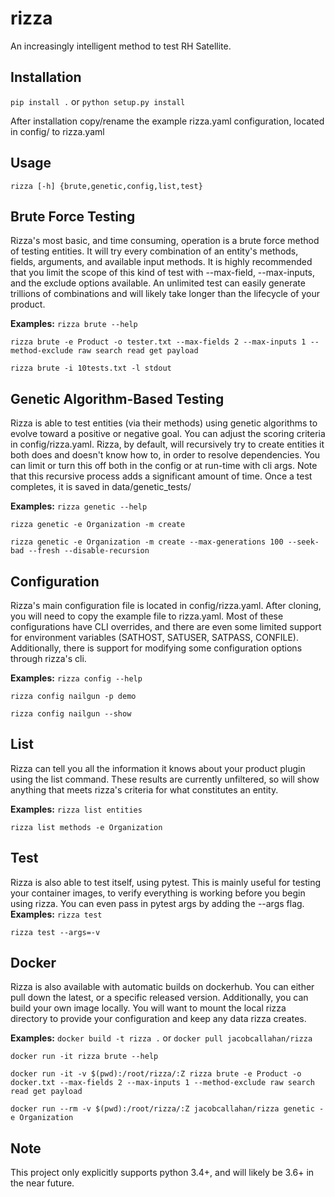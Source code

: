 # rizza
An increasingly intelligent method to test RH Satellite.

Installation
------------
```pip install .```
or
```python setup.py install```

After installation copy/rename the example rizza.yaml configuration, located in config/ to rizza.yaml

Usage
-----
```rizza [-h] {brute,genetic,config,list,test}```

Brute Force Testing
-------------------
Rizza's most basic, and time consuming, operation is a brute force method of testing entities. It will try every combination of an entity's methods, fields, arguments, and available input methods.
It is highly recommended that you limit the scope of this kind of test with --max-field, --max-inputs, and the exclude options available. An unlimited test can easily generate trillions of combinations and will likely take longer than the lifecycle of your product.

**Examples:**
```rizza brute --help```

```rizza brute -e Product -o tester.txt --max-fields 2 --max-inputs 1 --method-exclude raw search read get payload```

```rizza brute -i 10tests.txt -l stdout```

Genetic Algorithm-Based Testing
-------------------------------
Rizza is able to test entities (via their methods) using genetic algorithms to evolve toward a positive or negative goal. You can adjust the scoring criteria in config/rizza.yaml.
Rizza, by default, will recursively try to create entities it both does and doesn't know how to, in order to resolve dependencies. You can limit or turn this off both in the config or at run-time with cli args. Note that this recursive process adds a significant amount of time.
Once a test completes, it is saved in data/genetic_tests/

**Examples:**
```rizza genetic --help```

```rizza genetic -e Organization -m create```

```rizza genetic -e Organization -m create --max-generations 100 --seek-bad --fresh --disable-recursion```

Configuration
-------------
Rizza's main configuration file is located in config/rizza.yaml. After cloning, you will need to copy the example file to rizza.yaml. Most of these configurations have CLI overrides, and there are even some limited support for environment variables (SATHOST, SATUSER, SATPASS, CONFILE).
Additionally, there is support for modifying some configuration options through rizza's cli.

**Examples:**
```rizza config --help```

```rizza config nailgun -p demo```

```rizza config nailgun --show```

List
----
Rizza can tell you all the information it knows about your product plugin using the list command. These results are currently unfiltered, so will show anything that meets rizza's criteria for what constitutes an entity.

**Examples:**
```rizza list entities```

```rizza list methods -e Organization```

Test
----
Rizza is also able to test itself, using pytest. This is mainly useful for testing your container images, to verify everything is working before you begin using rizza.
You can even pass in pytest args by adding the --args flag.
**Examples:**
```rizza test```

```rizza test --args=-v```

Docker
------
Rizza is also available with automatic builds on dockerhub.
You can either pull down the latest, or a specific released version.
Additionally, you can build your own image locally. You will want to mount the local rizza directory to provide your configuration and keep any data rizza creates.

**Examples:**
```docker build -t rizza .```
or
```docker pull jacobcallahan/rizza```

```docker run -it rizza brute --help```

```docker run -it -v $(pwd):/root/rizza/:Z rizza brute -e Product -o docker.txt --max-fields 2 --max-inputs 1 --method-exclude raw search read get payload```

```docker run --rm -v $(pwd):/root/rizza/:Z jacobcallahan/rizza genetic -e Organization```

Note
----
This project only explicitly supports python 3.4+, and will likely be 3.6+ in the near future.
